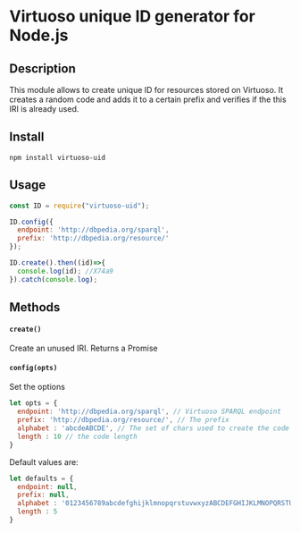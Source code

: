 Virtuoso unique ID generator for Node.js
=============================================
## Description
This module allows to create unique ID for resources stored on Virtuoso. It creates a random code and adds it to a certain prefix and verifies if the this IRI is already used.

## Install
```
npm install virtuoso-uid
```

## Usage
```js
const ID = require("virtuoso-uid");

ID.config({
  endpoint: 'http://dbpedia.org/sparql',
  prefix: 'http://dbpedia.org/resource/'
});

ID.create().then((id)=>{
  console.log(id); //X74a9
}).catch(console.log);
```

## Methods

#### `create()`
Create an unused IRI.
Returns a Promise

#### `config(opts)`
Set the options

```js
let opts = {
  endpoint: 'http://dbpedia.org/sparql', // Virtuoso SPARQL endpoint
  prefix: 'http://dbpedia.org/resource/', // The prefix
  alphabet : 'abcdeABCDE', // The set of chars used to create the code
  length : 10 // the code length
}
```

Default values are:
```js
let defaults = {
  endpoint: null,
  prefix: null,
  alphabet : '0123456789abcdefghijklmnopqrstuvwxyzABCDEFGHIJKLMNOPQRSTUVWXYZ',
  length : 5
}
```

